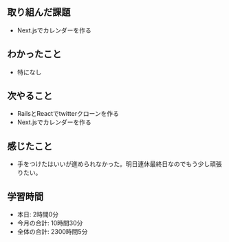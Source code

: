 ## 取り組んだ課題
- Next.jsでカレンダーを作る
## わかったこと
-  特になし
## 次やること
- RailsとReactでtwitterクローンを作る
- Next.jsでカレンダーを作る
## 感じたこと
- 手をつけたはいいが進められなかった。明日連休最終日なのでもう少し頑張りたい。
## 学習時間
- 本日: 2時間0分
- 今月の合計: 10時間30分
- 全体の合計: 2300時間5分

